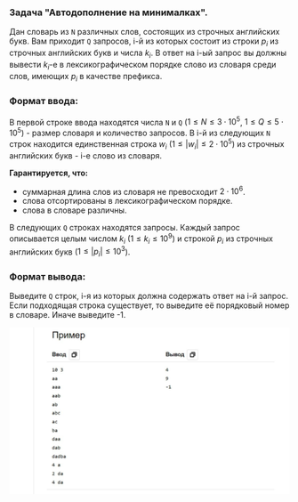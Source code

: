 ### Задача "Автодополнение на минималках".

Дан словарь из `N` различных слов, состоящих из строчных английских букв.
Вам приходит `Q` запросов, i-й из которых состоит из строки $p_{i}$ из строчных английских букв и числа $k_{i}$. В ответ на i-ый запрос вы должны вывести $k_i$-е в лексикографическом порядке слово из словаря среди слов, имеющих $p_i$ в качестве префикса.


### Формат ввода:
В первой строке ввода находятся числа `N` и `Q` ($1 \leq N \leq 3\cdot 10^5$, $1 \leq Q \leq 5 \cdot 10^5$) - размер словаря и количество запросов.
В i-й из следующих `N` строк находится единственная строка $w_i$ ($1 \leq |w_i| \leq 2\cdot 10^5$) из строчных английских букв - i-е слово из словаря.

**Гарантируется, что:** 
- суммарная длина слов из словаря не превосходит $2\cdot 10^6$.
- слова отсортированы в лексикографическом порядке.
- слова в словаре различны.

В следующих `Q` строках находятся запросы. Каждый запрос описывается целым числом $k_i$ ($1 \leq k_i \leq 10^9$) и строкой $p_i$ из строчных английских букв ($1\leq |p_i|\leq 10^3$).


### Формат вывода:
Выведите `Q` строк, i-я из которых должна содержать ответ на i-й запрос. Если подходящая строка существует, то выведите её порядковый номер в словаре. Иначе выведите -1.

<img src="https://github.com/GiBBS-Matvey/Source-cpp/raw/master/Autocompletion_on_minimals/Images/Autocompletion.jpg" width="700">
